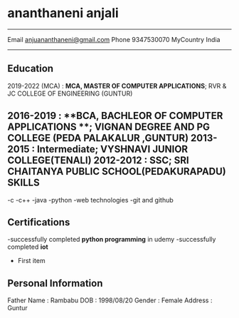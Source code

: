 ananthaneni anjali
============

-------------------     ----------------------------
Email                      anjuananthaneni@gmail.com
Phone                      9347530070
MyCountry                  India
-------------------     ----------------------------

Education
---------

2019-2022 (MCA)
:   **MCA, MASTER OF COMPUTER APPLICATIONS**; RVR & JC COLLEGE OF ENGINEERING (GUNTUR)

2016-2019
:   **BCA, BACHLEOR OF COMPUTER APPLICATIONS **; VIGNAN DEGREE AND PG COLLEGE
 (PEDA PALAKALUR ,GUNTUR)
2013-2015
:    **Intermediate**; VYSHNAVI JUNIOR COLLEGE(TENALI)
2012-2012
:     **SSC**; SRI CHAITANYA PUBLIC SCHOOL(PEDAKURAPADU)
SKILLS
----------
-c
-c++
-java
-python
-web technologies
-git and github

Certifications
----------------
-successfully completed **python programming** in udemy
-successfully completed **iot**
* First item

Personal Information
----------------------
Father Name           :    Rambabu
DOB                   :    1998/08/20
Gender                :    Female
Address               :    Guntur

